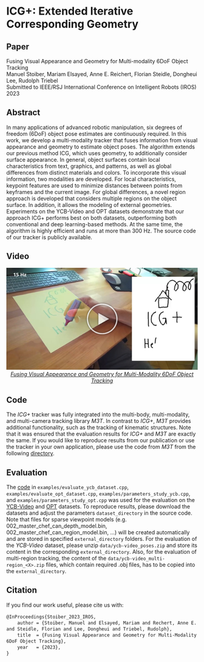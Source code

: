 # ICG+: Extended Iterative Corresponding Geometry

## Paper
Fusing Visual Appearance and Geometry for Multi-modality 6DoF Object Tracking  
Manuel Stoiber, Mariam Elsayed, Anne E. Reichert, Florian Steidle, Dongheui Lee, Rudolph Triebel  
Submitted to IEEE/RSJ International Conference on Intelligent Robots (IROS) 2023

## Abstract
In many applications of advanced robotic manipulation, six degrees of freedom (6DoF) object pose estimates are continuously required. In this work, we develop a multi-modality tracker that fuses information from visual appearance and geometry to estimate object poses. The algorithm extends our previous method ICG, which uses geometry, to additionally consider surface appearance. In general, object surfaces contain local characteristics from text, graphics, and patterns, as well as global differences from distinct materials and colors. To incorporate this visual information, two modalities are developed. For local characteristics, keypoint features are used to minimize distances between points from keyframes and the current image. For global differences, a novel region approach is developed that considers multiple regions on the object surface. In addition, it allows the modeling of external geometries. Experiments on the YCB-Video and OPT datasets demonstrate that our approach ICG+ performs best on both datasets, outperforming both conventional and deep learning-based methods. At the same time, the algorithm is highly efficient and runs at more than 300 Hz. The source code of our tracker is publicly available.

## Video
<a href="https://www.youtube.com/watch?v=NfNzxXupX54">
<p align="center">
 <img src="dlr_icg+_video.png" width=600>
    <br> 
    <em>Fusing Visual Appearance and Geometry for Multi-Modality 6DoF Object Tracking</em>
</p>
</a>

## Code
The *ICG+* tracker was fully integrated into the multi-body, multi-modality, and multi-camera tracking library *M3T*. In contrast to *ICG+*, *M3T* provides additional functionality, such as the tracking of kinematic structures. Note that it was ensured that the evaluation results for *ICG+* and *M3T* are exactly the same. If you would like to reproduce results from our publication or use the tracker in your own application, please use the code from *M3T* from the following [directory](https://github.com/DLR-RM/3DObjectTracking/tree/master/M3T).

## Evaluation
The [code](https://github.com/DLR-RM/3DObjectTracking/tree/master/M3T/examples) in `examples/evaluate_ycb_dataset.cpp`, `examples/evaluate_opt_dataset.cpp`, `examples/parameters_study_ycb.cpp`, and `examples/parameters_study_opt.cpp` was used for the evaluation on the [YCB-Video](https://rse-lab.cs.washington.edu/projects/posecnn/) and [OPT](http://media.ee.ntu.edu.tw/research/OPT/) datasets.
To reproduce results, please download the datasets and adjust the parameters `dataset_directory` in the source code.
Note that files for sparse viewpoint models (e.g. 002_master_chef_can_depth_model.bin, 002_master_chef_can_region_model.bin, ...) will be created automatically and are stored in specified `external_directory` folders.
For the evaluation of the *YCB-Video* dataset, please unzip `data/ycb-video_poses.zip` and store its content in the corresponding `external_directory`.
Also, for the evaluation of multi-region tracking, the content of the `data/ycb-video_multi-region_<X>.zip` files, which contain required .obj files, has to be copied into the `external_directory`.

## Citation
If you find our work useful, please cite us with: 

```
@InProceedings{Stoiber_2023_IROS,
  	author = {Stoiber, Manuel and Elsayed, Mariam and Rechert, Anne E. and Steidle, Florian and Lee, Dongheui and Triebel, Rudolph},
    title  = {Fusing Visual Appearance and Geometry for Multi-Modality 6DoF Object Tracking},
    year   = {2023},
}
```
